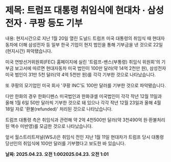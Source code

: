 # **제목: 트럼프 대통령 취임식에 현대차 · 삼성전자 · 쿠팡 등도 기부**

  내용: 현지시간으로 지난 1월 20일 열린 도널드 트럼프 미국 대통령의 취임식 때 현대자동차에 더해 삼성전자 등 일부 한국 기업이 현지 법인을 통해 기부금을 낸 것으로 22일(현지시간) 파악됐습니다.

미국 연방선거위원회(FEC) 홈페이지에 실린 '트럼프-밴스(부통령) 취임식 위원회'의 기부금 보고서에 따르면 현대자동차 미국 법인이 100만 달러(약 14억 2천만 원), 삼성전자 미국 법인이 31만 5천 달러(약 4억 5천만 원)를 각각 기부한 것으로 나타났습니다.

또 쿠팡의 모기업인 미국 회사 '쿠팡 INC'도 100만 달러를 기부한 것으로 파악됐습니다.

다만 한화의 경우 한화디펜스 미국법인과 한화큐셀 미국법인이 각각 작년 12월 11일과 올해 1월 6일 50만 달러씩 기부한 것으로 돼 있으나 각각 작년 12월 23일과 올해 4월 18일 자로 '환불(refunded)' 처리된 것으로 나타났습니다.

트럼프 대통령 측은 취임식과 관련해 약 2억 4천500만 달러(약 3천490억 원·환불처리된 액수 미반영)를 모금한 것으로 나타났습니다.

앞서 월스트리트저널(WSJ)은 취임식 전인 지난 1월 11일 현대차가 트럼프 당시 대통령 당선인의 취임식에 100만 달러를 기부했다고 보도한 바 있습니다.

  **날짜: 2025.04.23. 오전 1:002025.04.23. 오전 1:01**